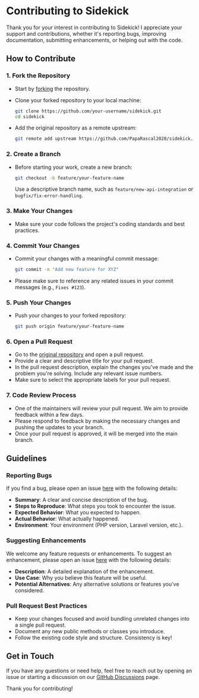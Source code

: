 
# Contributing to Sidekick

Thank you for your interest in contributing to Sidekick! I appreciate your support and contributions, whether it's reporting bugs, improving documentation, submitting enhancements, or helping out with the code.

## How to Contribute

### 1. Fork the Repository

- Start by [forking](https://github.com/PapaRascal2020/sidekick/fork) the repository.
- Clone your forked repository to your local machine:

  ```bash
  git clone https://github.com/your-username/sidekick.git
  cd sidekick
  ```

- Add the original repository as a remote upstream:

  ```bash
  git remote add upstream https://github.com/PapaRascal2020/sidekick.git
  ```

### 2. Create a Branch

- Before starting your work, create a new branch:

  ```bash
  git checkout -b feature/your-feature-name
  ```

  Use a descriptive branch name, such as `feature/new-api-integration` or `bugfix/fix-error-handling`.

### 3. Make Your Changes

- Make sure your code follows the project's coding standards and best practices.

### 4. Commit Your Changes

- Commit your changes with a meaningful commit message:

  ```bash
  git commit -m "Add new feature for XYZ"
  ```

- Please make sure to reference any related issues in your commit messages (e.g., `Fixes #123`).

### 5. Push Your Changes

- Push your changes to your forked repository:

  ```bash
  git push origin feature/your-feature-name
  ```

### 6. Open a Pull Request

- Go to the [original repository](https://github.com/PapaRascal2020/sidekick) and open a pull request.
- Provide a clear and descriptive title for your pull request.
- In the pull request description, explain the changes you've made and the problem you're solving. Include any relevant issue numbers.
- Make sure to select the appropriate labels for your pull request.

### 7. Code Review Process

- One of the maintainers will review your pull request. We aim to provide feedback within a few days.
- Please respond to feedback by making the necessary changes and pushing the updates to your branch.
- Once your pull request is approved, it will be merged into the main branch.

## Guidelines

### Reporting Bugs

If you find a bug, please open an issue [here](https://github.com/PapaRascal2020/sidekick/issues) with the following details:

- **Summary**: A clear and concise description of the bug.
- **Steps to Reproduce**: What steps you took to encounter the issue.
- **Expected Behavior**: What you expected to happen.
- **Actual Behavior**: What actually happened.
- **Environment**: Your environment (PHP version, Laravel version, etc.).

### Suggesting Enhancements

We welcome any feature requests or enhancements. To suggest an enhancement, please open an issue [here](https://github.com/PapaRascal2020/sidekick/issues) with the following details:

- **Description**: A detailed explanation of the enhancement.
- **Use Case**: Why you believe this feature will be useful.
- **Potential Alternatives**: Any alternative solutions or features you've considered.

### Pull Request Best Practices

- Keep your changes focused and avoid bundling unrelated changes into a single pull request.
- Document any new public methods or classes you introduce.
- Follow the existing code style and structure. Consistency is key!

## Get in Touch

If you have any questions or need help, feel free to reach out by opening an issue or starting a discussion on our [GitHub Discussions](https://github.com/PapaRascal2020/sidekick/discussions) page.

Thank you for contributing!
